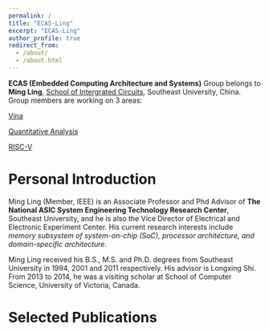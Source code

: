 ```yaml
---
permalink: /
title: "ECAS-Ling"
excerpt: "ECAS-Ling"
author_profile: true
redirect_from: 
  - /about/
  - /about.html
---
```


**ECAS (Embedded Computing Architecture and Systems)** Group belongs to **Ming Ling**, [School of Intergrated Circuits](https://ic.seu.edu.cn), Southeast University, China. Group members are working on 3 areas: 

[Vina](https://ecas-ling.github.io/Vina/)

[Quantitative Analysis](https://ecas-ling.github.io/Quantitative-Analysis/)

[RISC-V](https://ecas-ling.github.io/RISC-V/)

Personal Introduction
======
Ming Ling (Member, IEEE) is an Associate Professor and Phd Advisor of **The National ASIC System Engineering Technology Research Center**, Southeast University, and he is also the Vice Director of Electrical and Electronic Experiment Center. His current research interests include *memory subsystem of system-on-chip (SoC), processor architecture, and domain-specific architecture*.  

Ming Ling received his B.S., M.S. and Ph.D. degrees from Southeast University in 1994, 2001 and 2011 respectively. His advisor is Longxing Shi. From 2013 to 2014, he was a visiting scholar at School of Computer Science, University of Victoria, Canada.

Selected Publications
======
